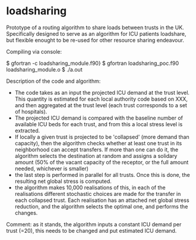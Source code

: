 # loadsharing

Prototype of a routing algorithm to share loads between trusts in the UK. Specifically designed to serve as an algorithm for ICU patients loadshare, but flexible enought to be re-used for other resource sharing endeavour.

Compiling via console:

$ gfortran -c loadsharing_module.f90}
$ gfortran loadsharing_poc.f90 loadsharing_module.o
$ ./a.out

Description of the code and algorithm:
- The code takes as an input the projected ICU demand at the trust level.
This quantity is estimated for each local authority code based on XXX, and then aggregated at the trust level (each trust corresponds to a set of hospitals).
- The projected ICU demand is compared with the baseline number of available ICU beds for each trust, and from this a local stress level is extracted. 
- If locally a given trust is projected to be 'collapsed' (more demand than capacity), then the algorithm checks whether at least one trust in its neighborhood can accept transfers. If more than one can do it, the algorithm selects the destination at random and assigns a solidary amount (50% of the vacant capacity of the receptor, or the full amount needed, whichever is smaller)
- the last step is performed in parallel for all trusts. Once this is done, the resulting net global stress is computed.
- the algorithm makes 10,000 realisations of this, in each of the realisations different stochastic choices are made for the transfer in each collapsed trust. Each realisation has an attached net global stress reduction, and the algorithm selects the optimal one, and performs the changes.

Comment: as it stands, the algorithm inputs a constant ICU demand per trust (=20), this needs to be changed and put estimated ICU demand.




